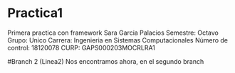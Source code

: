 # Practica1
Primera practica con framework
Sara Garcia Palacios
Semestre: Octavo
Grupo: Unico
Carrera: Ingenieria  en Sistemas Computacionales
Número de control: 18120078
CURP: GAPS000203MOCRLRA1

#Branch 2 (Linea2)
Nos encontramos ahora, en el segundo branch